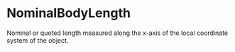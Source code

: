 NominalBodyLength
=================

Nominal or quoted length measured along the x-axis of the local coordinate system of the object.
